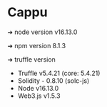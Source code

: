 # Cappu

➜  node version
v16.13.0

➜  npm version 
8.1.3

➜  truffle version 
- Truffle v5.4.21 (core: 5.4.21)
- Solidity - 0.8.10 (solc-js)
- Node v16.13.0
- Web3.js v1.5.3
